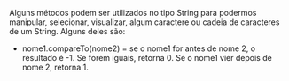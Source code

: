 Alguns métodos podem ser utilizados no tipo String para podermos manipular, selecionar, visualizar, algum caractere ou cadeia de caracteres de um String. Alguns deles são:
- nome1.compareTo(nome2) = se o nome1 for antes de nome 2, o resultado é -1. Se forem iguais, retorna 0. Se o nome1 vier depois de nome 2, retorna 1.